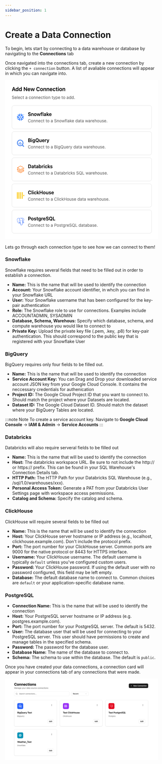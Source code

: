 ```yaml
---
sidebar_position: 1
---
```


# Create a Data Connection

To begin, lets start by connecting to a data warehouse or database by navigating to the **Connections** tab

Once navigated into the connections tab, create a new connection by clicking the `+ connection` button.
A list of avaliable connections will appear in which you can navigate into.

![connection_types](/img/connection-types.png)

Lets go through each connection type to see how we can connect to them!

### Snowflake
Snowflake requires several fields that need to be filled out in order to establish a connection.
- **Name:** This is the name that will be used to identify the connection
- **Account:** Your Snowflake account identifier, in whcih you can find in your Snowflake URL
- **User:** Your Snowflake username that has been configured for the key-pair authentication
- **Role:** The Snowflake role to use for connections. Examples include ACCOUNTADMIN, SYSADMIN
- **Database, Schema, Warehous:** Specify which database, schema, and compute warehouse you would like to connect to
- **Private Key:** Upload the private key file (.pem, .key, .p8) for key-pair authentication. This should correspond to the public key that is registered with your Snowflake User

### BigQuery
BigQuery requires only four fields to be filled out.
- **Name:** This is the name that will be used to identify the connection
- **Service Account Key:** You can Drag and Drop your downloaded service account JSON key from your Google Cloud Console. It contains the neccessary credentials for authenication
- **Project ID:** The Google Cloud Project ID that you want to connect to. Should match the project where your Datasets are located.
- **Dataset ID:** The Google Cloud Dataset ID. Should match the dataset where your BigQuery Tables are located.

:::note Note
To create a service account key. Navigate to **Google Cloud Console** -> **IAM & Admin** -> **Service Accounts**
:::

### Databricks
Databricks will also require serveral fields to be filled out
- **Name:** This is the name that will be used to identify the connection
- **Host:** The databricks workspace URL. Be sure to not include the http:// or https:// prefix. This can be found in your SQL Warehouse's Connection Details tab.
- **HTTP Path:** The HTTP Path for your Databricks SQL Warehouse (e.g., /sql/1.0/warehouses/xxx).
- **Personal Access Token:** Generate a PAT from your Databricks User Settings page with workspace access permissions.
- **Catalog and Schema:** Specify the catalog and schema.

### ClickHouse
ClickHouse will require several fields to be filled out
- **Name:** This is the name that will be used to identify the connection
- **Host:** Your ClickHouse server hostname or IP address (e.g., localhost, clickhouse.example.com). Don't include the protocol prefix.
- **Port:** The port number for your ClickHouse server. Common ports are 9000 for the native protocol or 8443 for HTTPS interface.
- **Username:** Your ClickHouse username. The default username is typically `default` unless you've configured custom users.
- **Password:** Your ClickHouse password. If using the default user with no password configured, this field may be left empty.
- **Database:** The default database name to connect to. Common choices are `default` or your application-specific database name.

### PostgreSQL
- **Connection Name:** This is the name that will be used to identify the connection
- **Host:** Your PostgreSQL server hostname or IP address (e.g. postgres.example.com).
- **Port:** The port number for your PostgreSQL server. The default is 5432.
- **User:** The database user that will be used for connecting to your PostgreSQL server. This user should have permissions to create and manage tables in the specified schema.
- **Password:** The password for the database user.
- **Database Name:** The name of the database to connect to.
- **Schema:** The schema to use within the database. The default is `public`.

Once you have created your data connections, a connection card will appear in your connections tab of any connections that were made.

![connection-cards](/img/connection-cards.png)
